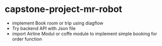 # capstone-project-mr-robot

* implement Book room or trip using diagflow 
* Try backend API with Json file
* import Airline Modul or coffe module to implement simple booking for order function
